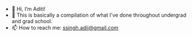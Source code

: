 - 👋 Hi, I’m Aditi!
- 👀 This is basically a compilation of what I've done throughout undergrad and grad school.
- 📫 How to reach me: ssingh.adii@gmail.com
